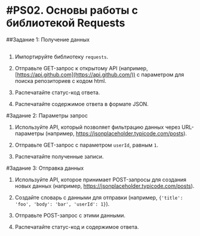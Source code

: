 #PS02. Основы работы с библиотекой Requests
==
##Задание 1: Получение данных
##

1. Импортируйте библиотеку `requests`.

2. Отправьте GET-запрос к открытому API (например, [https://api.github.com](https://api.github.com/)) с параметром для поиска репозиториев с кодом html.

3. Распечатайте статус-код ответа.

4. Распечатайте содержимое ответа в формате JSON.

#Задание 2: Параметры запрос

1. Используйте API, который позволяет фильтрацию данных через URL-параметры (например, https://jsonplaceholder.typicode.com/posts).

2. Отправьте GET-запрос с параметром `userId`, равным `1`.

3. Распечатайте полученные записи.

#Задание 3: Отправка данных

1. Используйте API, которое принимает POST-запросы для создания новых данных (например, https://jsonplaceholder.typicode.com/posts).

2. Создайте словарь с данными для отправки (например, `{'title': 'foo', 'body': 'bar', 'userId': 1}`).

3. Отправьте POST-запрос с этими данными.

4. Распечатайте статус-код и содержимое ответа.
